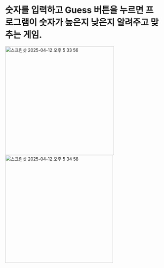 # 숫자를 입력하고 Guess 버튼을 누르면 프로그램이 숫자가 높은지 낮은지 알려주고 맞추는 게임.
<img width="352" alt="스크린샷 2025-04-12 오후 5 33 56" src="https://github.com/user-attachments/assets/43c59ee7-8d6a-4a88-8167-497ca73033bf" />
<img width="349" alt="스크린샷 2025-04-12 오후 5 34 58" src="https://github.com/user-attachments/assets/7ab34dcd-1e8e-46b3-991c-932cdc557805" />
